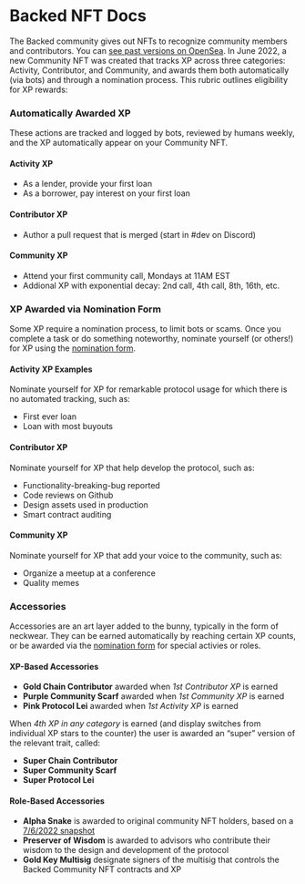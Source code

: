# Backed NFT Docs

The Backed community gives out NFTs to recognize community members and contributors. You can [see past versions on OpenSea](https://opensea.io/collection/nft-pawn-shop-community-nfts). In June 2022, a new Community NFT was created that tracks XP across three categories: Activity, Contributor, and Community, and awards them both automatically (via bots) and through a nomination process. This rubric outlines eligibility for XP rewards:

<div id="section-automatically-awarded-xp">

### Automatically Awarded XP

These actions are tracked and logged by bots, reviewed by humans weekly, and the XP automatically appear on your Community NFT.

<div class="content-activity">

#### Activity XP

- As a lender, provide your first loan
- As a borrower, pay interest on your first loan
</div>

<div class="content-contributor">

#### Contributor XP

- Author a pull request that is merged (start in #dev on Discord)
</div>

<div class="content-community">

#### Community XP

- Attend your first community call, Mondays at 11AM EST
- Addional XP with exponential decay: 2nd call, 4th call, 8th, 16th, etc.
</div>

</div>

<div id="section-nominated-xp">

### XP Awarded via Nomination Form

Some XP require a nomination process, to limit bots or scams. Once you complete a task or do something noteworthy, nominate yourself (or others!) for XP using the [nomination form](https://docs.google.com/forms/d/e/1FAIpQLSd5jfpa7okOGHU6WgIhqCtg_ImndrivZtVq3-Vk5OBmhCeY-Q/viewform).

<div class="content-activity">

#### Activity XP Examples

Nominate yourself for XP for remarkable protocol usage for which there is no automated tracking, such as:

- First ever loan
- Loan with most buyouts
</div>

<div class="content-contributor">

#### Contributor XP

Nominate yourself for XP that help develop the protocol, such as:

- Functionality-breaking-bug reported
- Code reviews on Github
- Design assets used in production
- Smart contract auditing
</div>

<div class="content-community">

#### Community XP

Nominate yourself for XP that add your voice to the community, such as:

- Organize a meetup at a conference
- Quality memes
</div>

</div>

### Accessories

Accessories are an art layer added to the bunny, typically in the form of neckwear. They can be earned automatically by reaching certain XP counts, or be awarded via the [nomination form](https://docs.google.com/forms/d/e/1FAIpQLSd5jfpa7okOGHU6WgIhqCtg_ImndrivZtVq3-Vk5OBmhCeY-Q/viewform) for special activies or roles.

#### XP-Based Accessories

- **Gold Chain Contributor** awarded when _1st Contributor XP_ is earned
- **Purple Community Scarf** awarded when _1st Community XP_ is earned
- **Pink Protocol Lei** awarded when _1st Activity XP_ is earned

When _4th XP in any category_ is earned (and display switches from individual XP stars to the counter) the user is awarded an “super” version of the relevant trait, called:

- **Super Chain Contributor**
- **Super Community Scarf**
- **Super Protocol Lei**

#### Role-Based Accessories

- **Alpha Snake** is awarded to original community NFT holders, based on a [7/6/2022 snapshot](https://gist.github.com/wilsoncusack/4e65c36abd1ae623f6375ed7aafbfcac)
- **Preserver of Wisdom** is awarded to advisors who contribute their wisdom to the design and development of the protocol
- **Gold Key Multisig** designate signers of the multisig that controls the Backed Community NFT contracts and XP
